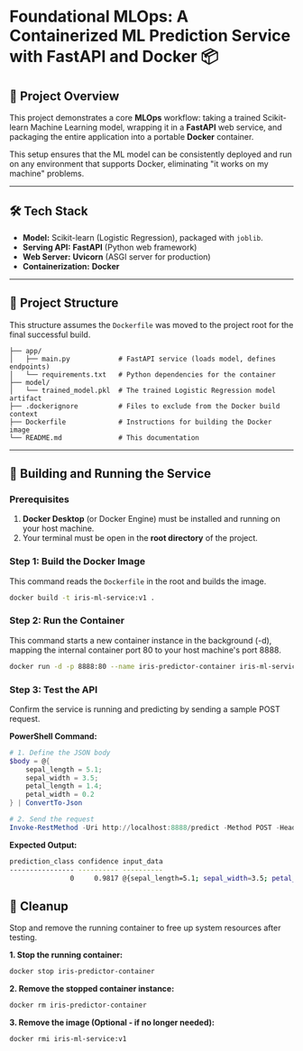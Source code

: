 # Foundational MLOps: A Containerized ML Prediction Service with FastAPI and Docker 📦

## 🎯 Project Overview
This project demonstrates a core **MLOps** workflow: taking a trained Scikit-learn Machine Learning model, wrapping it in a **FastAPI** web service, and packaging the entire application into a portable **Docker** container.

This setup ensures that the ML model can be consistently deployed and run on any environment that supports Docker, eliminating "it works on my machine" problems.

---

## 🛠️ Tech Stack
* **Model:** Scikit-learn (Logistic Regression), packaged with `joblib`.
* **Serving API:** **FastAPI** (Python web framework)
* **Web Server:** **Uvicorn** (ASGI server for production)
* **Containerization:** **Docker**

---

## 📂 Project Structure
This structure assumes the `Dockerfile` was moved to the project root for the final successful build.

```mlops-docker-project/
├── app/
│   ├── main.py            # FastAPI service (loads model, defines endpoints)
│   └── requirements.txt   # Python dependencies for the container
├── model/
│   └── trained_model.pkl  # The trained Logistic Regression model artifact
├── .dockerignore          # Files to exclude from the Docker build context
├── Dockerfile             # Instructions for building the Docker image
└── README.md              # This documentation 
```

---

## 🚀 Building and Running the Service

### Prerequisites
1.  **Docker Desktop** (or Docker Engine) must be installed and running on your host machine.
2.  Your terminal must be open in the **root directory** of the project.

### Step 1: Build the Docker Image

This command reads the `Dockerfile` in the root and builds the image.

```bash
docker build -t iris-ml-service:v1 .
```

### Step 2: Run the Container
This command starts a new container instance in the background (-d), mapping the internal container port 80 to your host machine's port 8888.
```bash
docker run -d -p 8888:80 --name iris-predictor-container iris-ml-service:v1
```
### Step 3: Test the API
Confirm the service is running and predicting by sending a sample POST request.

**PowerShell Command:**
```powershell
# 1. Define the JSON body
$body = @{ 
    sepal_length = 5.1; 
    sepal_width = 3.5; 
    petal_length = 1.4; 
    petal_width = 0.2 
} | ConvertTo-Json

# 2. Send the request
Invoke-RestMethod -Uri http://localhost:8888/predict -Method POST -Headers @{"Content-Type" = "application/json"} -Body $body
```

**Expected Output:**
```bash
prediction_class confidence input_data                                                             
---------------- ---------- ----------                                                             
               0     0.9817 @{sepal_length=5.1; sepal_width=3.5; petal_length=1.4; petal_width=0.2}
```

## 🧹 Cleanup
Stop and remove the running container to free up system resources after testing.

**1. Stop the running container:**
```bash
docker stop iris-predictor-container
```
**2. Remove the stopped container instance:**

```bash
docker rm iris-predictor-container
```

**3. Remove the image (Optional - if no longer needed):**

```bash
docker rmi iris-ml-service:v1
```
